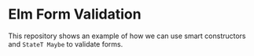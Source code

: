 # Elm Form Validation
This repository shows an example of how we can use smart constructors and `StateT Maybe` to validate forms.
